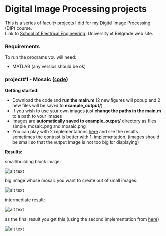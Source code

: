 # Digital Image Processing projects
This is a series of faculty projects I did for my Digital Image Processing (DIP) course. <br />
Link to [School of Electrical Engineering](https://www.etf.bg.ac.rs/), University of Belgrade web site.

### Requirements
To run the programs you will need:
* MATLAB (any version should be ok)

### project#1 - Mosaic ([code](https://github.com/gordicaleksa/digital-image-processing/blob/master/project1/))
**Getting started:**

* Download the code and **run the main.m** (2 new figures will popup and 2 new files will be saved to **example_output/**)
* If you wish to use your own images just **change the paths in the main.m** to a path to your images
* Images are **automatically saved to example_output/** directory as files simple_mosaic.png and mosaic.png 
* You can play with 2 implementations [here](https://github.com/gordicaleksa/digital-image-processing/blob/master/project1/create_mosaic.m) and see the results sometimes the contrast is better with 1. implementation.
(images should be small so that the output image is not too big for displaying)

**Results:**

small/building block image:

![alt text](https://github.com/gordicaleksa/digital-image-processing/blob/master/project1/example_input/cartman.png)

big image whose mosaic you want to create out of small images:

![alt text](https://github.com/gordicaleksa/digital-image-processing/blob/master/project1/example_input/mona_lisa.png)

intermediate result:

![alt text](https://github.com/gordicaleksa/digital-image-processing/blob/master/project1/example_output/simple_mosaic.png)

as the final result you get this (using the second implementation from [here](https://github.com/gordicaleksa/digital-image-processing/blob/master/project1/create_mosaic.m))

![alt text](https://github.com/gordicaleksa/digital-image-processing/blob/master/project1/example_output/mosaic.png)
